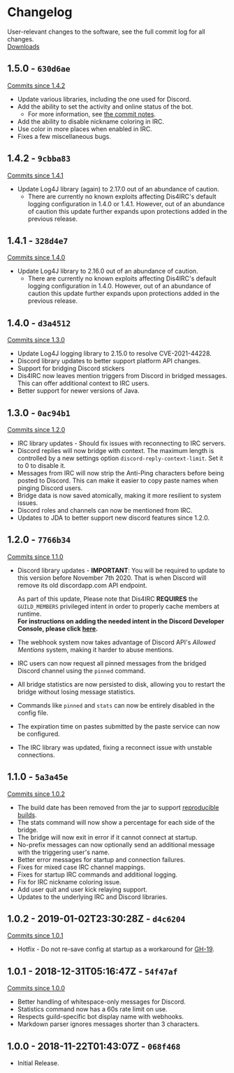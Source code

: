 # Changelog
User-relevant changes to the software, see the full commit log for all changes.  
[Downloads](https://github.com/zachbr/Dis4IRC/releases)

## 1.5.0 - `630d6ae`
[Commits since 1.4.2](https://github.com/zachbr/Dis4IRC/compare/v1.4.2...v1.5.0)
* Update various libraries, including the one used for Discord.
* Add the ability to set the activity and online status of the bot.
  * For more information, see [the commit notes](https://github.com/zachbr/Dis4IRC/commit/7530afc662dd9ab671dc35b4db1d035ef11193de).
* Add the ability to disable nickname coloring in IRC.
* Use color in more places when enabled in IRC.
* Fixes a few miscellaneous bugs.

## 1.4.2 - `9cbba83`
[Commits since 1.4.1](https://github.com/zachbr/Dis4IRC/compare/v1.4.1...v1.4.2)
* Update Log4J library (again) to 2.17.0 out of an abundance of caution.
  * There are currently no known exploits affecting Dis4IRC's default logging configuration in 1.4.0 or 1.4.1. However, 
    out of an abundance of caution this update further expands upon protections added in the previous release.

## 1.4.1 - `328d4e7`
[Commits since 1.4.0](https://github.com/zachbr/Dis4IRC/compare/v1.4.0...v1.4.1)
* Update Log4J library to 2.16.0 out of an abundance of caution.
  * There are currently no known exploits affecting Dis4IRC's default logging configuration in 1.4.0. However, out of an
    abundance of caution this update further expands upon protections added in the previous release.

## 1.4.0 - `d3a4512`
[Commits since 1.3.0](https://github.com/zachbr/Dis4IRC/compare/v1.3.0...v1.4.0)
* Update Log4J logging library to 2.15.0 to resolve CVE-2021-44228.
* Discord library updates to better support platform API changes.
* Support for bridging Discord stickers
* Dis4IRC now leaves mention triggers from Discord in bridged messages. This can offer additional context to IRC users.
* Better support for newer versions of Java.

## 1.3.0 - `0ac94b1`
[Commits since 1.2.0](https://github.com/zachbr/Dis4IRC/compare/v1.2.0...v1.3.0)
* IRC library updates - Should fix issues with reconnecting to IRC servers.
* Discord replies will now bridge with context. The maximum length is controlled by a new settings option `discord-reply-context-limit`. Set it to 0 to disable it.
* Messages from IRC will now strip the Anti-Ping characters before being posted to Discord. This can make it easier to copy paste names when pinging Discord users.
* Bridge data is now saved atomically, making it more resilient to system issues.
* Discord roles and channels can now be mentioned from IRC.
* Updates to JDA to better support new discord features since 1.2.0.

## 1.2.0 - `7766b34`
[Commits since 1.1.0](https://github.com/zachbr/Dis4IRC/compare/v1.1.0...v1.2.0)
* Discord library updates - **IMPORTANT**: You will be required to update to this version before November 7th 2020. That
  is when Discord will remove its old discordapp.com API endpoint.  
  
  As part of this update, Please note that Dis4IRC
  **REQUIRES** the `GUILD_MEMBERS` privileged intent in order to properly cache members at runtime.  
  **For instructions on adding the needed intent in the Discord Developer Console, please click [here](https://github.com/zachbr/Dis4IRC/blob/master/docs/Registering-A-Discord-Application.md#gateway-intents).**
* The webhook system now takes advantage of Discord API's _Allowed Mentions_ system, making it harder to abuse mentions.
* IRC users can now request all pinned messages from the bridged Discord channel using the `pinned` command.
* All bridge statistics are now persisted to disk, allowing you to restart the bridge without losing message statistics.
* Commands like `pinned` and `stats` can now be entirely disabled in the config file.
* The expiration time on pastes submitted by the paste service can now be configured.
* The IRC library was updated, fixing a reconnect issue with unstable connections.

## 1.1.0 - `5a3a45e`
[Commits since 1.0.2](https://github.com/zachbr/Dis4IRC/compare/v1.0.2...v1.1.0)
* The build date has been removed from the jar to support [reproducible builds](https://en.wikipedia.org/wiki/Reproducible_builds).
* The stats command will now show a percentage for each side of the bridge.
* The bridge will now exit in error if it cannot connect at startup.
* No-prefix messages can now optionally send an additional message with the triggering user's name.
* Better error messages for startup and connection failures.
* Fixes for mixed case IRC channel mappings.
* Fixes for startup IRC commands and additional logging.
* Fix for IRC nickname coloring issue.
* Add user quit and user kick relaying support.
* Updates to the underlying IRC and Discord libraries.

## 1.0.2 - 2019-01-02T23:30:28Z - `d4c6204`
[Commits since 1.0.1](https://github.com/zachbr/Dis4IRC/compare/v1.0.1...v1.0.2)
* Hotfix - Do not re-save config at startup as a workaround for [GH-19](https://github.com/zachbr/Dis4IRC/issues/19).

## 1.0.1 - 2018-12-31T05:16:47Z - `54f47af`
[Commits since 1.0.0](https://github.com/zachbr/Dis4IRC/compare/v1.0.0...v1.0.1)
* Better handling of whitespace-only messages for Discord.
* Statistics command now has a 60s rate limit on use.
* Respects guild-specific bot display name with webhooks.
* Markdown parser ignores messages shorter than 3 characters.

## 1.0.0 - 2018-11-22T01:43:07Z - `068f468`
* Initial Release.
